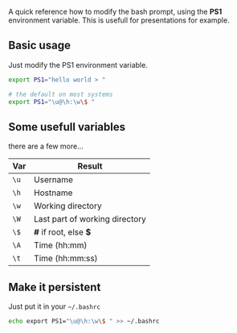 A quick reference how to modify the bash prompt, using the **PS1** environment variable. This is usefull for presentations for example.

## Basic usage

Just modify the PS1 environment variable.

```sh
export PS1="hello world > "

# the default on most systems
export PS1="\u@\h:\w\$ "
```

## Some usefull variables

there are a few more...

| Var  | Result                           |
| ---- | -------------------------------- |
| `\u` | Username                         |
| `\h` | Hostname                         |
| `\w` | Working directory                |
| `\W` | Last part of working directory   |
| `\$` | **#** if root, else **$**        |
| `\A` | Time (hh:mm)                     |
| `\t` | Time (hh:mm:ss)                  |


## Make it persistent

Just put it in your `~/.bashrc`

```sh
echo export PS1="\u@\h:\w\$ " >> ~/.bashrc
```
